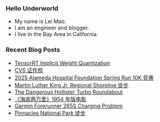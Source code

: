 ### Hello Underworld

- My name is Lei Mao.
- I am an engineer and blogger.
- I live in the Bay Area in California.


### Recent Blog Posts

<!-- BLOG-POST-LIST:START -->
- [TensorRT Implicit Weight Quantization](https://leimao.github.io/blog/TensorRT-Implicit-Weight-Quantization/)
- [CVS 证件照](https://leimao.github.io/essay/CVS%E8%AF%81%E4%BB%B6%E7%85%A7/)
- [2025 Alameda Hospital Foundation Spring Run 10K 竞赛](https://leimao.github.io/life/2025-Alameda-Hospital-Foundation-Spring-Run-10K/)
- [Martin Luther King Jr. Regional Shoreline 徒步](https://leimao.github.io/life/Martin-Luther-King-Jr-Regional-Shoreline-2025-04-26/)
- [The Dangerous Hollister Turbo Roundabout](https://leimao.github.io/blog/The-Dangerous-Hollister-Turbo-Roundabout/)
- [《海底两万里》1954 年版电影](https://leimao.github.io/essay/Twenty-Thousand-Leagues-Under-The-Sea-1954/)
- [Garmin Forerunner 265S Charging Problem](https://leimao.github.io/blog/Garmin-Forerunner-265S-Charging-Problem/)
- [Pinnacles National Park 徒步](https://leimao.github.io/life/Pinnacles-National-Park-2025-04-19/)
<!-- BLOG-POST-LIST:END -->
